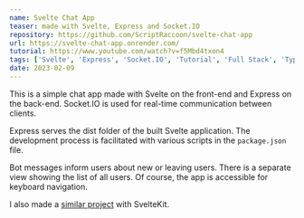 ```yaml
---
name: Svelte Chat App
teaser: made with Svelte, Express and Socket.IO
repository: https://github.com/ScriptRaccoon/svelte-chat-app
url: https://svelte-chat-app.onrender.com/
tutorial: https://www.youtube.com/watch?v=f5Mbd4txon4
tags: ['Svelte', 'Express', 'Socket.IO', 'Tutorial', 'Full Stack', 'TypeScript']
date: 2023-02-09
---
```


This is a simple chat app made with Svelte on the front-end and Express on the back-end. Socket.IO is used for real-time communication between clients.

Express serves the dist folder of the built Svelte application. The development process is facilitated with various scripts in the `package.json` file.

Bot messages inform users about new or leaving users. There is a separate view showing the list of all users. Of course, the app is accessible for keyboard navigation.

I also made a [similar project](https://github.com/ScriptRaccoon/sveltekit-chat-app) with SvelteKit.

